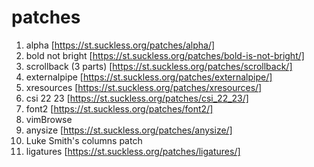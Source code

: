 # patches

1. alpha [https://st.suckless.org/patches/alpha/]
2. bold not bright [https://st.suckless.org/patches/bold-is-not-bright/]
3. scrollback (3 parts) [https://st.suckless.org/patches/scrollback/]
4. externalpipe [https://st.suckless.org/patches/externalpipe/]
5. xresources [https://st.suckless.org/patches/xresources/]
6. csi 22 23 [https://st.suckless.org/patches/csi_22_23/]
7. font2 [https://st.suckless.org/patches/font2/]
8. vimBrowse
9. anysize [https://st.suckless.org/patches/anysize/]
10. Luke Smith's columns patch
11. ligatures [https://st.suckless.org/patches/ligatures/]
